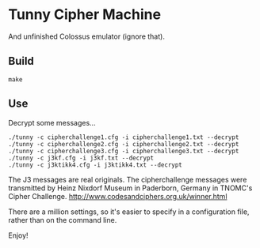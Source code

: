 
# Tunny Cipher Machine #

And unfinished Colossus emulator (ignore that).

## Build

```
make
```

## Use

Decrypt some messages...

```
./tunny -c cipherchallenge1.cfg -i cipherchallenge1.txt --decrypt
./tunny -c cipherchallenge2.cfg -i cipherchallenge2.txt --decrypt
./tunny -c cipherchallenge3.cfg -i cipherchallenge3.txt --decrypt
./tunny -c j3kf.cfg -i j3kf.txt --decrypt
./tunny -c j3ktikk4.cfg -i j3ktikk4.txt --decrypt
```

The J3 messages are real originals.  The cipherchallenge messages were
transmitted by Heinz Nixdorf Museum in Paderborn, Germany in TNOMC's
Cipher Challenge.  http://www.codesandciphers.org.uk/winner.html

There are a million settings, so it's easier to specify in a configuration
file, rather than on the command line.

Enjoy!

